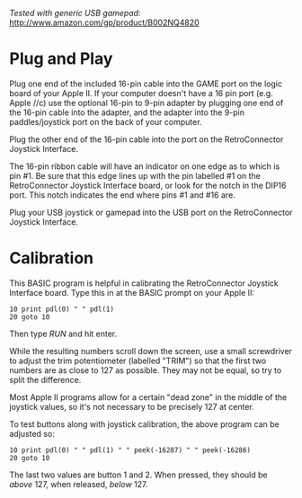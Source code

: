 _Tested with generic USB gamepad:_
http://www.amazon.com/gp/product/B002NQ4820


Plug and Play
=============

Plug one end of the included 16-pin cable into the GAME port on the logic board of your Apple II. If your computer doesn't have a 16 pin port (e.g. Apple //c) use the optional 16-pin to 9-pin adapter by plugging one end of the 16-pin cable into the adapter, and the adapter into the 9-pin paddles/joystick port on the back of your computer.

Plug the other end of the 16-pin cable into the port on the RetroConnector Joystick Interface.

The 16-pin ribbon cable will have an indicator on one edge as to which is pin #1. Be sure that this edge lines up with the pin labelled #1 on the RetroConnector Joystick Interface board, or look for the notch in the DIP16 port. This notch indicates the end where pins #1 and #16 are.

Plug your USB joystick or gamepad into the USB port on the RetroConnector Joystick Interface.


Calibration
=================================

This BASIC program is helpful in calibrating the RetroConnector Joystick Interface board. Type this in at the BASIC prompt on your Apple II:
    
    10 print pdl(0) " " pdl(1)
	20 goto 10
	
Then type *RUN* and hit enter.

While the resulting numbers scroll down the screen, use a small screwdriver to adjust the trim potentiometer (labelled "TRIM") so that the first two numbers are as close to 127 as possible. They may not be equal, so try to split the difference. 

Most Apple II programs allow for a certain "dead zone" in the middle of the joystick values, so it's not necessary to be precisely 127 at center.

To test buttons along with joystick calibration, the above program can be adjusted so:

    10 print pdl(0) " " pdl(1) " " peek(-16287) " " peek(-16286)
	20 goto 10

The last two values are button 1 and 2. When pressed, they should be *above* 127, when released, *below* 127.